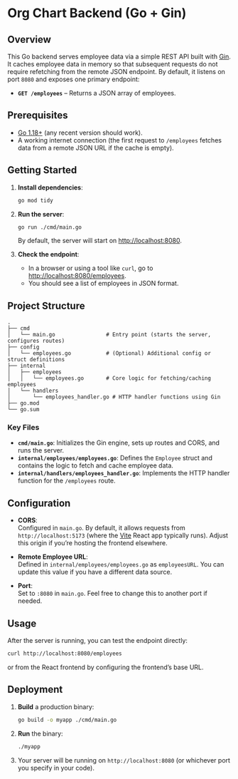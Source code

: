 
# Org Chart Backend (Go + Gin)

## Overview

This Go backend serves employee data via a simple REST API built with [Gin](https://github.com/gin-gonic/gin). It caches employee data in memory so that subsequent requests do not require refetching from the remote JSON endpoint. By default, it listens on port `8080` and exposes one primary endpoint:

- **`GET /employees`** – Returns a JSON array of employees.

## Prerequisites

- [Go 1.18+](https://golang.org/dl/) (any recent version should work).
- A working internet connection (the first request to `/employees` fetches data from a remote JSON URL if the cache is empty).

## Getting Started

1. **Install dependencies**:
   ```bash
   go mod tidy
   ```

2. **Run the server**:
   ```bash
   go run ./cmd/main.go
   ```
   By default, the server will start on [http://localhost:8080](http://localhost:8080).

3. **Check the endpoint**:
   - In a browser or using a tool like `curl`, go to [http://localhost:8080/employees](http://localhost:8080/employees).
   - You should see a list of employees in JSON format.

## Project Structure

```
.
├── cmd
│   └── main.go                # Entry point (starts the server, configures routes)
├── config
│   └── employees.go           # (Optional) Additional config or struct definitions 
├── internal
│   ├── employees
│   │   └── employees.go       # Core logic for fetching/caching employees
│   └── handlers
│       └── employees_handler.go # HTTP handler functions using Gin
├── go.mod
└── go.sum
```

### Key Files

- **`cmd/main.go`**: Initializes the Gin engine, sets up routes and CORS, and runs the server.
- **`internal/employees/employees.go`**: Defines the `Employee` struct and contains the logic to fetch and cache employee data.
- **`internal/handlers/employees_handler.go`**: Implements the HTTP handler function for the `/employees` route.

## Configuration

- **CORS**:  
  Configured in `main.go`. By default, it allows requests from `http://localhost:5173` (where the [Vite](https://vitejs.dev/) React app typically runs). Adjust this origin if you’re hosting the frontend elsewhere.

- **Remote Employee URL**:  
  Defined in `internal/employees/employees.go` as `employeesURL`. You can update this value if you have a different data source.

- **Port**:  
  Set to `:8080` in `main.go`. Feel free to change this to another port if needed.

## Usage

After the server is running, you can test the endpoint directly:

```bash
curl http://localhost:8080/employees
```

or from the React frontend by configuring the frontend’s base URL.

## Deployment

1. **Build** a production binary:
   ```bash
   go build -o myapp ./cmd/main.go
   ```
2. **Run** the binary:
   ```bash
   ./myapp
   ```
3. Your server will be running on `http://localhost:8080` (or whichever port you specify in your code).
